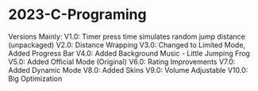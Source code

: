 # 2023-C-Programing
Versions Mainly: V1.0: Timer press time simulates random jump distance (unpackaged) V2.0: Distance Wrapping V3.0: Changed to Limited Mode, Added Progress Bar V4.0: Added Background Music - Little Jumping Frog V5.0: Added Official Mode (Original) V6.0: Rating Improvements V7.0: Added Dynamic Mode V8.0: Added Skins V9.0: Volume Adjustable V10.0: Big Optimization
